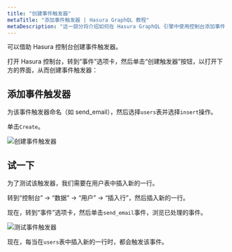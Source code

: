 ```yaml
---
title: "创建事件触发器"
metaTitle: "添加事件触发器 | Hasura GraphQL 教程"
metaDescription: "这一部分将介绍如何在 Hasura GraphQL 引擎中使用控制台添加事件触发器"
---
```


可以借助 Hasura 控制台创建事件触发器。

打开 Hasura 控制台，转到“事件”选项卡，然后单击“创建触发器”按钮，以打开下方的界面，从而创建事件触发器：

## 添加事件触发器

为该事件触发器命名（如 send_email），然后选择`users`表并选择`insert`操作。

单击`Create`。

![创建事件触发器](https://graphql-engine-cdn.hasura.io/learn-hasura/assets/graphql-hasura/add-event-trigger.png)

## 试一下

为了测试该触发器，我们需要在用户表中插入新的一行。

转到“控制台” -> “数据” -> “用户” -> “插入行”，然后插入新的一行。

现在，转到“事件”选项卡，然后单击`send_email`事件，浏览已处理的事件。

![测试事件触发器](https://graphql-engine-cdn.hasura.io/learn-hasura/assets/graphql-hasura/test-event-trigger.png)

现在，每当在`users`表中插入新的一行时，都会触发该事件。
